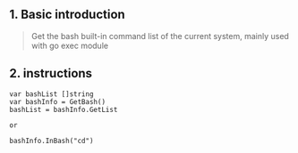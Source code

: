 ## 1. Basic introduction

> Get the bash built-in command list of the current system, mainly used with go exec module

## 2. instructions

```
var bashList []string
var bashInfo = GetBash()
bashList = bashInfo.GetList

or 

bashInfo.InBash("cd")
```